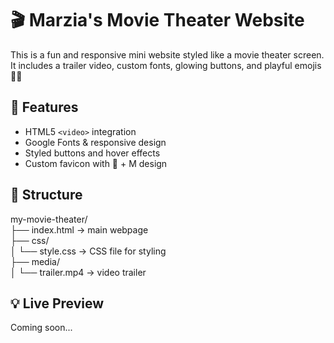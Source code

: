 # 🎬 Marzia's Movie Theater Website

This is a fun and responsive mini website styled like a movie theater screen. It includes a trailer video, custom fonts, glowing buttons, and playful emojis 🍿✨

## 🚀 Features
- HTML5 `<video>` integration
- Google Fonts & responsive design
- Styled buttons and hover effects
- Custom favicon with 🍿 + M design

## 📁 Structure
my-movie-theater/  
├── index.html         → main webpage  
├── css/  
│   └── style.css      → CSS file for styling  
├── media/  
│   └── trailer.mp4    → video trailer  

## 💡 Live Preview
Coming soon...
